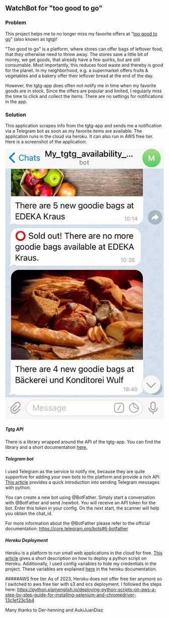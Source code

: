 
## WatchBot for "too good to go"
### Problem
This project helps me to no longer miss my favorite offers at "[too good to go](https://toogoodtogo.de/de)" (also known as tgtg)!

"Too good to go" is a platform, where stores can offer bags of leftover food, that they otherwise need to throw away. The stores save a little bit of money, we get goods, that already have a few quirks, but are still consumable. Most importantly, this reduces food waste and thereby is good for the planet. In my neighborhood, e.g. a supermarket offers fruits & vegetables and a bakery offer their leftover bread at the end of the day.

However, the tgtg-app does often not notify me in time when my favorite goods are in stock. Since the offers are popular and limited, I regularly miss the time to click and collect the items. There are no settings for notifications in the app.

### Solution
This application scrapes info from the tgtg-app and sends me a notification via a Telegram bot as soon as my favorite items are available. The application runs in the cloud via heroku. It can also run in AWS free tier. 
Here is a screenshot of the application:

![Telegram Screenshot](/result_screenshot.jpeg "Telegram bot with notifications")



##### Tgtg API
There is a library wrapped around the API of the tgtg-app. You can find the library and a short documentation [here.](https://pypi.org/project/tgtg/)

##### Telegram bot
I used Telegram as the service to notify me, because they are quite supportive for adding your own bots to the platform and provide a rich API. [This article](https://medium.com/@ManHay_Hong/how-to-create-a-telegram-bot-and-send-messages-with-python-4cf314d9fa3e) provides a quick introduction into sending Telegram messages with python.

You can create a new bot using @BotFather. Simply start a conversation with @BotFather and send /newbot. You will receive an API token for the bot. Enter this token in your config. On the next start, the scanner will help you obtain the chat_id.

For more information about the @BotFather please refer to the official documentation: https://core.telegram.org/bots#6-botfather

##### Heroku Deployment
Heroku is a platform to run small web applications in the cloud for free. [This article](https://medium.com/dev-genius/how-to-deploy-your-python-script-to-heroku-in-4-minutes-cddf11d852af) gives a short description on how to deploy a python script on Heroku. Additionally, I used config variables to hide my credentials in the project. These variables are explained [here](https://devcenter.heroku.com/articles/config-vars#config-var-policies) in the heroku documentation.

#####AWS free tier
As of 2023, Heroku does not offer free tier anymore so I switched to aws free tier with s3 and ecs deployment. I followed the steps here: https://python.plainenglish.io/deploying-python-scripts-on-aws-a-step-by-step-guide-for-installing-selenium-and-chromedriver-13c1ef23c5b4


Many thanks to Der-henning and AukiJuanDiaz
